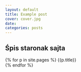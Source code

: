 ```yaml
---
layout: default
title: Example post
cover: cover.jpg
date: 
categories: posts
---
```


## Śpis staronak sajta

{% for p in site.pages %}
{{p.title}}  
{% endfor %}